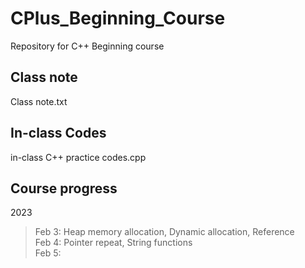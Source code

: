 # CPlus_Beginning_Course
Repository for C++ Beginning course


## Class note
Class note.txt
  
## In-class Codes
in-class C++ practice codes.cpp

## Course progress
2023
>Feb 3: Heap memory allocation, Dynamic allocation, Reference  
>Feb 4: Pointer repeat, String functions  
>Feb 5: 